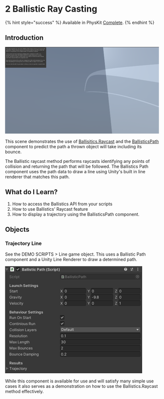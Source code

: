 # 2 Ballistic Ray Casting



{% hint style="success" %}
Available in PhysKit [Complete](https://prf.hn/l/rpoyznk).
{% endhint %}

## Introduction

![](<../../../../.gitbook/assets/image (162) (1).png>)

This scene demonstrates the use of [Ballisitics.Raycast](../../api/ballistics.md#raycast) and the [BallisticsPath](../../components/ballistic-path.md) component to predict the path a thrown object will take including its bounce.

The Ballistic raycast method performs raycasts identifying any points of collision and returning the path that will be followed. The Ballistics Path component uses the path data to draw a line using Unity's built in line renderer that matches this path.

## What do I Learn?

1. How to access the Ballistics API from your scripts
2. How to use Ballistics' Raycast feature
3. How to display a trajectory using the BallisticsPath component.

## Objects

### Trajectory Line

See the DEMO SCRIPTS > Line game object. This uses a Ballistic Path component and a Unity Line Renderer to draw a determined path.

![](<../../../../.gitbook/assets/image (187).png>)

While this component is available for use and will satisfy many simple use cases it also serves as a demonstration on how to use the Ballistics.Raycast method effectively.
